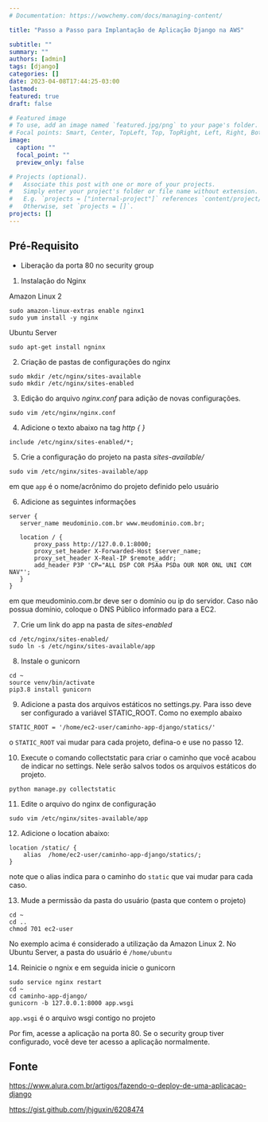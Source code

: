 ```yaml
---
# Documentation: https://wowchemy.com/docs/managing-content/

title: "Passo a Passo para Implantação de Aplicação Django na AWS"

subtitle: ""
summary: ""
authors: [admin]
tags: [django]
categories: []
date: 2023-04-08T17:44:25-03:00
lastmod:
featured: true
draft: false

# Featured image
# To use, add an image named `featured.jpg/png` to your page's folder.
# Focal points: Smart, Center, TopLeft, Top, TopRight, Left, Right, BottomLeft, Bottom, BottomRight.
image:
  caption: ""
  focal_point: ""
  preview_only: false

# Projects (optional).
#   Associate this post with one or more of your projects.
#   Simply enter your project's folder or file name without extension.
#   E.g. `projects = ["internal-project"]` references `content/project/deep-learning/index.md`.
#   Otherwise, set `projects = []`.
projects: []
---
```



## Pré-Requisito 

* Liberação da porta 80 no security group




1. Instalação do Nginx

Amazon Linux 2
```
sudo amazon-linux-extras enable nginx1
sudo yum install -y nginx
```

Ubuntu Server
```
sudo apt-get install ngninx
```

2. Criação de pastas de configurações do nginx

```
sudo mkdir /etc/nginx/sites-available
sudo mkdir /etc/nginx/sites-enabled
```

3. Edição do arquivo *nginx.conf* para adição de novas configurações. 
```
sudo vim /etc/nginx/nginx.conf
```

4. Adicione o texto abaixo na tag *http { }* 

```
include /etc/nginx/sites-enabled/*;
```

5. Crie a configuração do projeto na pasta *sites-available/*

```
sudo vim /etc/nginx/sites-available/app
```

em que `app` é o nome/acrônimo do projeto definido pelo usuário


6. Adicione as seguintes informações
 ```
server {
    server_name meudominio.com.br www.meudominio.com.br;    

    location / {
        proxy_pass http://127.0.0.1:8000;
        proxy_set_header X-Forwarded-Host $server_name;
        proxy_set_header X-Real-IP $remote_addr;
        add_header P3P 'CP="ALL DSP COR PSAa PSDa OUR NOR ONL UNI COM NAV"';
    }
}
 ```

em que meudominio.com.br deve ser o domínio ou ip do servidor. Caso não possua domínio, coloque o DNS Público informado para a EC2. 


7. Crie um link do app na pasta de *sites-enabled*

```
cd /etc/nginx/sites-enabled/
sudo ln -s /etc/nginx/sites-available/app
```

8. Instale o gunicorn 

```
cd ~
source venv/bin/activate
pip3.8 install gunicorn 
```

9. Adicione a pasta dos arquivos estáticos no settings.py. Para isso deve ser configurado a variável STATIC_ROOT. Como no exemplo abaixo
```
STATIC_ROOT = '/home/ec2-user/caminho-app-django/statics/'
```

o `STATIC_ROOT` vai mudar para cada projeto, defina-o e use no passo 12.

10.  Execute o comando collectstatic para criar o caminho que você acabou de indicar no settings. Nele serão salvos todos os arquivos estáticos do projeto. 

```
python manage.py collectstatic
```

11. Edite o arquivo do nginx de configuração
``` 
sudo vim /etc/nginx/sites-available/app
```

12. Adicione o location abaixo: 
``` 
location /static/ {
    alias  /home/ec2-user/caminho-app-django/statics/;
}
```

note que o alias indica para o caminho do `static` que vai mudar para cada caso. 

13. Mude a permissão da pasta do usuário  (pasta que contem o projeto)
``` 
cd ~ 
cd .. 
chmod 701 ec2-user
```

No exemplo acima é considerado a utilização da Amazon Linux 2. No Ubuntu Server, a pasta do usuário é `/home/ubuntu`


14. Reinicie o ngnix e em seguida inicie o gunicorn
```
sudo service nginx restart
cd ~
cd caminho-app-django/
gunicorn -b 127.0.0.1:8000 app.wsgi
```

`app.wsgi` é o arquivo wsgi contigo no projeto 

Por fim, acesse a aplicação na porta 80. Se o security group tiver configurado, você deve ter acesso a aplicação normalmente.

## Fonte
https://www.alura.com.br/artigos/fazendo-o-deploy-de-uma-aplicacao-django

https://gist.github.com/jhjguxin/6208474

